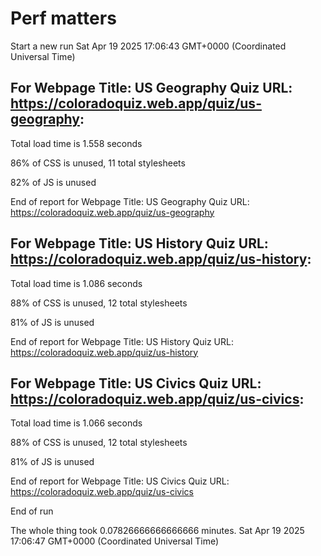 # Perf matters


Start a new run
Sat Apr 19 2025 17:06:43 GMT+0000 (Coordinated Universal Time)








## For Webpage Title: US Geography Quiz URL: https://coloradoquiz.web.app/quiz/us-geography: 


Total load time is 1.558 seconds


86% of CSS is unused, 11 total stylesheets


82% of JS is unused


End of report for Webpage Title: US Geography Quiz URL: https://coloradoquiz.web.app/quiz/us-geography




## For Webpage Title: US History Quiz URL: https://coloradoquiz.web.app/quiz/us-history: 


Total load time is 1.086 seconds


88% of CSS is unused, 12 total stylesheets


81% of JS is unused


End of report for Webpage Title: US History Quiz URL: https://coloradoquiz.web.app/quiz/us-history




## For Webpage Title: US Civics Quiz URL: https://coloradoquiz.web.app/quiz/us-civics: 


Total load time is 1.066 seconds


88% of CSS is unused, 12 total stylesheets


81% of JS is unused


End of report for Webpage Title: US Civics Quiz URL: https://coloradoquiz.web.app/quiz/us-civics


End of run


The whole thing took 0.07826666666666666 minutes.
Sat Apr 19 2025 17:06:47 GMT+0000 (Coordinated Universal Time)




